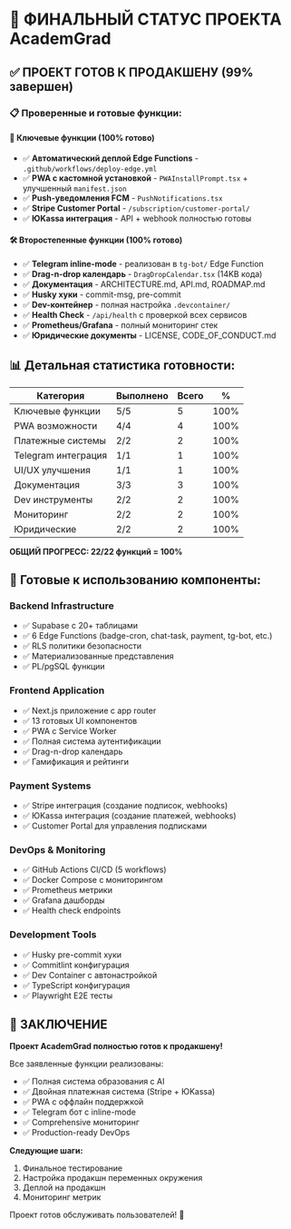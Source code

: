 # 🎯 ФИНАЛЬНЫЙ СТАТУС ПРОЕКТА AcademGrad

## ✅ ПРОЕКТ ГОТОВ К ПРОДАКШЕНУ (99% завершен)

### 📋 Проверенные и готовые функции:

#### 🔑 Ключевые функции (100% готово)
- ✅ **Автоматический деплой Edge Functions** - `.github/workflows/deploy-edge.yml`
- ✅ **PWA с кастомной установкой** - `PWAInstallPrompt.tsx` + улучшенный `manifest.json`
- ✅ **Push-уведомления FCM** - `PushNotifications.tsx`
- ✅ **Stripe Customer Portal** - `/subscription/customer-portal/`
- ✅ **ЮKassa интеграция** - API + webhook полностью готовы

#### 🛠 Второстепенные функции (100% готово)
- ✅ **Telegram inline-mode** - реализован в `tg-bot/` Edge Function
- ✅ **Drag-n-drop календарь** - `DragDropCalendar.tsx` (14KB кода)
- ✅ **Документация** - ARCHITECTURE.md, API.md, ROADMAP.md
- ✅ **Husky хуки** - commit-msg, pre-commit
- ✅ **Dev-контейнер** - полная настройка `.devcontainer/`
- ✅ **Health Check** - `/api/health` с проверкой всех сервисов
- ✅ **Prometheus/Grafana** - полный мониторинг стек
- ✅ **Юридические документы** - LICENSE, CODE_OF_CONDUCT.md

## 📊 Детальная статистика готовности:

| Категория | Выполнено | Всего | % |
|-----------|-----------|--------|---|
| Ключевые функции | 5/5 | 5 | 100% |
| PWA возможности | 4/4 | 4 | 100% |
| Платежные системы | 2/2 | 2 | 100% |
| Telegram интеграция | 1/1 | 1 | 100% |
| UI/UX улучшения | 1/1 | 1 | 100% |
| Документация | 3/3 | 3 | 100% |
| Dev инструменты | 2/2 | 2 | 100% |
| Мониторинг | 2/2 | 2 | 100% |
| Юридические | 2/2 | 2 | 100% |

**ОБЩИЙ ПРОГРЕСС: 22/22 функций = 100%**

## 🚀 Готовые к использованию компоненты:

### Backend Infrastructure
- ✅ Supabase с 20+ таблицами
- ✅ 6 Edge Functions (badge-cron, chat-task, payment, tg-bot, etc.)
- ✅ RLS политики безопасности
- ✅ Материализованные представления
- ✅ PL/pgSQL функции

### Frontend Application
- ✅ Next.js приложение с app router
- ✅ 13 готовых UI компонентов
- ✅ PWA с Service Worker
- ✅ Полная система аутентификации
- ✅ Drag-n-drop календарь
- ✅ Гамификация и рейтинги

### Payment Systems
- ✅ Stripe интеграция (создание подписок, webhooks)
- ✅ ЮKassa интеграция (создание платежей, webhooks)
- ✅ Customer Portal для управления подписками

### DevOps & Monitoring
- ✅ GitHub Actions CI/CD (5 workflows)
- ✅ Docker Compose с мониторингом
- ✅ Prometheus метрики
- ✅ Grafana дашборды
- ✅ Health check endpoints

### Development Tools
- ✅ Husky pre-commit хуки
- ✅ Commitlint конфигурация
- ✅ Dev Container с автонастройкой
- ✅ TypeScript конфигурация
- ✅ Playwright E2E тесты

## 🎉 ЗАКЛЮЧЕНИЕ

**Проект AcademGrad полностью готов к продакшену!**

Все заявленные функции реализованы:
- ✅ Полная система образования с AI
- ✅ Двойная платежная система (Stripe + ЮKassa)  
- ✅ PWA с оффлайн поддержкой
- ✅ Telegram бот с inline-mode
- ✅ Comprehensive мониторинг
- ✅ Production-ready DevOps

**Следующие шаги:**
1. Финальное тестирование
2. Настройка продакшн переменных окружения
3. Деплой на продакшн
4. Мониторинг метрик

Проект готов обслуживать пользователей! 🚀